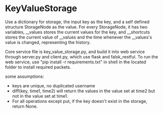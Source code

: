 # KeyValueStorage

Use a dictionary for storage, the input key as the key, and a self defined structure StorageNode as the value. For every StorageNode, it has two variables, __values stores the current values for the key, and __shortcuts stores the current value of __values and the time whenever the __values's value is changed, representing the history.

Core service file is key_value_storage.py, and build it into web service through server.py and client.py, which use flask and falsk_restful.
To run the web service, use "pip install -r requirements.txt" in shell in the located folder to install required packets.

some assumptions:
* keys are unique, no duplicated username
* diff(key, time1, time2) will return the values in the value set at time2 but not in the value set at time1.
* For all operations except put, if the key doesn't exist in the storage, return None.